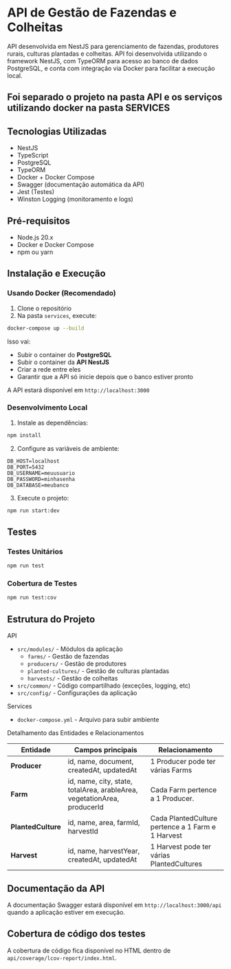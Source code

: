 # API de Gestão de Fazendas e Colheitas

API desenvolvida em NestJS para gerenciamento de fazendas, produtores rurais, culturas plantadas e colheitas. API foi desenvolvida utilizando o framework NestJS, com TypeORM para acesso ao banco de dados PostgreSQL, e conta com integração via Docker para facilitar a execução local.

## Foi separado o projeto na pasta API e os serviços utilizando docker na pasta SERVICES



## Tecnologias Utilizadas

- NestJS
- TypeScript
- PostgreSQL
- TypeORM
- Docker + Docker Compose
- Swagger (documentação automática da API)
- Jest (Testes)
- Winston Logging (monitoramento e logs)


## Pré-requisitos

- Node.js 20.x
- Docker e Docker Compose
- npm ou yarn

## Instalação e Execução

### Usando Docker (Recomendado)

1. Clone o repositório
2. Na pasta `services`, execute:
```bash
docker-compose up --build
```

Isso vai:

- Subir o container do **PostgreSQL**
- Subir o container da **API NestJS**
- Criar a rede entre eles
- Garantir que a API só inicie depois que o banco estiver pronto


A API estará disponível em `http://localhost:3000`

### Desenvolvimento Local

1. Instale as dependências:
```bash
npm install
```

2. Configure as variáveis de ambiente:
```env
DB_HOST=localhost
DB_PORT=5432
DB_USERNAME=meuusuario
DB_PASSWORD=minhasenha
DB_DATABASE=meubanco
```

3. Execute o projeto:
```bash
npm run start:dev
```

## Testes

### Testes Unitários
```bash
npm run test
```

### Cobertura de Testes
```bash
npm run test:cov
```

## Estrutura do Projeto
API
- `src/modules/` - Módulos da aplicação
  - `farms/` - Gestão de fazendas
  - `producers/` - Gestão de produtores
  - `planted-cultures/` - Gestão de culturas plantadas
  - `harvests/` - Gestão de colheitas
- `src/common/` - Código compartilhado (exceções, logging, etc)
- `src/config/` - Configurações da aplicação

Services
- `docker-compose.yml` - Arquivo para subir ambiente

Detalhamento das Entidades e Relacionamentos

| Entidade            | Campos principais                                                         | Relacionamento |
| ---                 | ---                                                                       | --- |
| **Producer**        | id, name, document, createdAt, updatedAt                                  | 1 Producer pode ter várias Farms |
| **Farm**            | id, name, city, state, totalArea, arableArea, vegetationArea, producerId  | Cada Farm pertence a 1 Producer. |
| **PlantedCulture**  | id, name, area, farmId, harvestId                                         | Cada PlantedCulture pertence a 1 Farm e 1 Harvest |
| **Harvest**         | id, name, harvestYear, createdAt, updatedAt                               | 1 Harvest pode ter várias PlantedCultures |

## Documentação da API

A documentação Swagger estará disponível em `http://localhost:3000/api` quando a aplicação estiver em execução. 


## Cobertura de código dos testes

A cobertura de código fica disponível no HTML dentro de `api/coverage/lcov-report/index.html`. 
